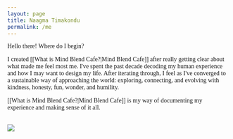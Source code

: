 ```yaml
---
layout: page
title: Naagma Timakondu
permalink: /me
---
```


<div style="font-family: Poppins;">
Hello there! Where do I begin?

I created [[What is Mind Blend Cafe?|Mind Blend Cafe]] after really getting clear about what made me feel most me. I've spent the past decade decoding my human experience and how I may want to design my life. After iterating through, I feel as I've converged to a sustainable way of approaching the world: exploring, connecting, and evolving with kindness, honesty, fun, wonder, and humility. 

[[What is Mind Blend Cafe?|Mind Blend Cafe]] is my way of documenting my experience and making sense of it all. 




<br>
<img src="/assets/img/naagma.png"/>

</div>